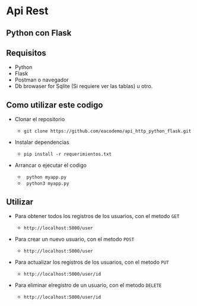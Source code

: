 # Api Rest 
## Python con Flask

## Requisitos
* Python
* Flask
* Postman o navegador
* Db browaser for Sqlite (Si requiere ver las tablas) u otro.

## Como utilizar este codigo
* Clonar el repositorio
  <ul>
    <li><code>git clone https://github.com/eacodemo/api_http_python_flask.git</code></li>
  </ul>

* Instalar dependencias 
  <ul>
    <li><code>pip install -r requerimientos.txt</code></li>
  </ul>

* Arrancar o ejecutar el codigo
  <ul>
    <li><code> python myapp.py </code></li>
    <li><code> python3 myapp.py </code></li>
  </ul>
 
## Utilizar

* Para obtener todos los registros de los usuarios, con el metodo <code>GET</code>
  <ul>
    <li> <code>http://localhost:5000/user</code></li>
  </ul>

* Para crear un nuevo usuario, con el metodo <code>POST</code>
  <ul>
    <li> <code>http://localhost:5000/user</code></li>
  </ul>
  
* Para actualizar los registros de los usuarios, con el metodo <code>PUT</code>
  <ul>
    <li> <code>http://localhost:5000/user/id</code></li>
  </ul>

* Para eliminar elregistro de un usuario, con el metodo <code>DELETE</code>
  <ul>
    <li> <code>http://localhost:5000/user/id</code></li>
  </ul>

